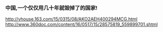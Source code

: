 ### 中国,一个仅仅用几十年就毁掉了的国家!
http://vhouse.163.com/15/0315/08/AKO2AEH400294MCG.html
http://www.360doc.com/content/16/0517/15/28575819_559899701.shtml